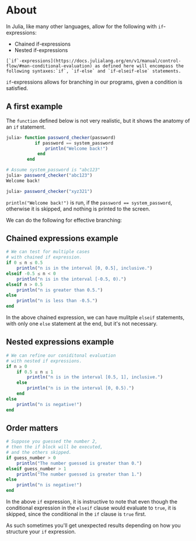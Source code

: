 # About

In Julia, like many other languages, allow for the following with `if`-expressions:

- Chained if-expressions
- Nested if-expressions

~~~~exercism/note
[`if`-expressions](https://docs.julialang.org/en/v1/manual/control-flow/#man-conditional-evaluation) as defined here will encompass the following syntaxes:`if`, `if-else` and `if-elseif-else` statements.
~~~~

`if`-expressions allows for branching in our programs, given a condition is satisfied.

## A first example

The `function` defined below is not very realistic, but it shows the anatomy of an `if` statement. 

```julia
julia> function password_checker(password)
           if password == system_password
               println("Welcome back!")
            end
        end

# Assume system_password is "abc123"
julia> password_checker("abc123")
Welcome back!

julia> password_checker("xyz321")

```
`println("Welcome back!")` is run, if the `password == system_password`, otherwise it is skipped, and nothing is printed to the screen.

We can do the following for effective branching:

## Chained expressions example

```julia
# We can test for multiple cases
# with chained if expression.
if 0 ≤ n ≤ 0.5
    println("n is in the interval [0, 0.5], inclusive.")
elseif -0.5 ≤ n < 0
    println("n is in the interval [-0.5, 0).")
elseif n > 0.5
    println("n is greater than 0.5.")
else
    println("n is less than -0.5.")
end
```

In the above chained expression, we can have mulitple `elseif` statements, with only one `else` statement at the end, but it's not necessary. 

## Nested expressions example

```julia
# We can refine our coniditonal evaluation
# with nested if expressions.
if n ≥ 0
    if 0.5 ≤ n ≤ 1
        println("n is in the interval [0.5, 1], inclusive.")
    else
        println("n is in the interval [0, 0.5).")
    end
else
    println("n is negative!")
end
```

## Order matters

```julia
# Suppose you guessed the number 2,
# then the if block will be executed,
# and the others skipped.
if guess_number > 0
    println("The number guessed is greater than 0.")
elseif guess_number > 1
    println("The number guessed is greater than 1.")
else
    println("n is negative!")
end
```
In the above `if` expression, it is instructive to note that even though the conditional expression in the `elseif` clause would evaluate to `true`, it is skipped,
since the conditional in the `if` clause is `true` first.

As such sometimes you'll get unexpected results depending on how you structure your `if` expression.